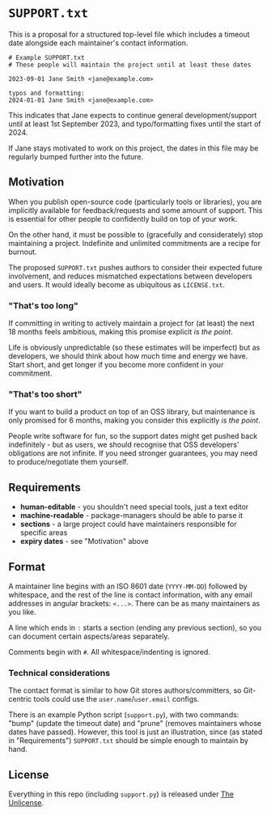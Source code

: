 # `SUPPORT.txt`

This is a proposal for a structured top-level file which includes a timeout date alongside each maintainer's contact information.

```
# Example SUPPORT.txt
# These people will maintain the project until at least these dates

2023-09-01 Jane Smith <jane@example.com>

typos and formatting:
2024-01-01 Jane Smith <jane@example.com>
```

This indicates that Jane expects to continue general development/support until at least 1st September 2023, and typo/formatting fixes until the start of 2024.

If Jane stays motivated to work on this project, the dates in this file may be regularly bumped further into the future.

## Motivation

When you publish open-source code (particularly tools or libraries), you are implicitly available for feedback/requests and some amount of support.  This is essential for other people to confidently build on top of your work.

On the other hand, it must be possible to (gracefully and considerately) stop maintaining a project.  Indefinite and unlimited commitments are a recipe for burnout.

The proposed `SUPPORT.txt` pushes authors to consider their expected future involvement, and reduces mismatched expectations between developers and users.  It would ideally become as ubiquitous as `LICENSE.txt`.

### "That's too long"

If committing in writing to actively maintain a project for (at least) the next 18 months feels ambitious, making this promise explicit *is the point*.

Life is obviously unpredictable (so these estimates will be imperfect) but as developers, we should think about how much time and energy we have.  Start short, and get longer if you become more confident in your commitment.

### "That's too short"

If you want to build a product on top of an OSS library, but maintenance is only promised for 6 months, making you consider this explicitly *is the point*.

People write software for fun, so the support dates might get pushed back indefinitely - but as users, we should recognise that OSS developers' obligations are not infinite.  If you need stronger guarantees, you may need to produce/negotiate them yourself.

## Requirements

* **human-editable** - you shouldn't need special tools, just a text editor
* **machine-readable** - package-managers should be able to parse it
* **sections** - a large project could have maintainers responsible for specific areas
* **expiry dates** - see "Motivation" above

## Format

A maintainer line begins with an ISO 8601 date (`YYYY-MM-DD`) followed by whitespace, and the rest of the line is contact information, with any email addresses in angular brackets: `<...>`.  There can be as many maintainers as you like.

A line which ends in `:` starts a section (ending any previous section), so you can document certain aspects/areas separately.

Comments begin with `#`.  All whitespace/indenting is ignored.

### Technical considerations

The contact format is similar to how Git stores authors/committers, so Git-centric tools could use the `user.name`/`user.email` configs.

There is an example Python script (`support.py`), with two commands: "bump" (update the timeout date) and "prune" (removes maintainers whose dates have passed).  However, this tool is just an illustration, since (as stated in "Requirements") `SUPPORT.txt` should be simple enough to maintain by hand.

## License

Everything in this repo (including `support.py`) is released under [The Unlicense](LICENSE.txt).
